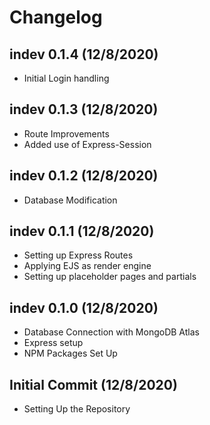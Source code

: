 # Changelog

## indev 0.1.4 (12/8/2020)
- Initial Login handling

## indev 0.1.3 (12/8/2020)
- Route Improvements
- Added use of Express-Session

## indev 0.1.2 (12/8/2020)
- Database Modification

## indev 0.1.1 (12/8/2020)
- Setting up Express Routes
- Applying EJS as render engine
- Setting up placeholder pages and partials

## indev 0.1.0 (12/8/2020)
- Database Connection with MongoDB Atlas
- Express setup
- NPM Packages Set Up

## Initial Commit (12/8/2020)
- Setting Up the Repository